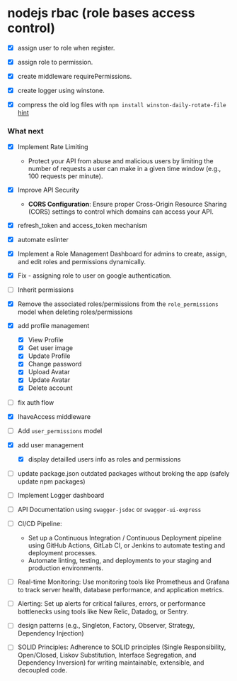 # nodejs rbac (role bases access control)

- [x] assign user to role when register.
- [x] assign role to permission.
- [x] create middleware requirePermissions.

- [x] create logger using winstone.
- [x] compress the old log files with `npm install winston-daily-rotate-file` [hint](https://medium.com/@bjprajapati381/using-winston-for-logging-in-node-js-applications-d15302947c28)

### What next

- [x] Implement Rate Limiting

  - Protect your API from abuse and malicious users by limiting the number of requests a user can make in a given time window (e.g., 100 requests per minute).

- [x] Improve API Security

  - **CORS Configuration**: Ensure proper Cross-Origin Resource Sharing (CORS) settings to control which domains can access your
    API.

- [x] refresh_token and access_token mechanism

- [x] automate eslinter

- [x] Implement a Role Management Dashboard for admins to create, assign, and edit roles and permissions dynamically.

- [x] Fix - assigning role to user on google authentication.

- [ ] Inherit permissions

- [x] Remove the associated roles/permissions from the `role_permissions` model when deleting roles/permissions

- [x] add profile management

  - [x] View Profile
  - [x] Get user image
  - [x] Update Profile
  - [x] Change password
  - [x] Upload Avatar
  - [x] Update Avatar
  - [x] Delete account

- [ ] fix auth flow

- [x] IhaveAccess middleware

- [ ] Add `user_permissions` model

- [x] add user management

  - [x] display detailled users info as roles and permissions

- [ ] update package.json outdated packages without broking the app (safely update npm packages)

- [ ] Implement Logger dashboard

- [ ] API Documentation using `swagger-jsdoc` or `swagger-ui-express`

- [ ] CI/CD Pipeline:

  - Set up a Continuous Integration / Continuous Deployment pipeline using GitHub Actions, GitLab CI, or Jenkins to automate testing and deployment processes.
  - Automate linting, testing, and deployments to your staging and production environments.

- [ ] Real-time Monitoring: Use monitoring tools like Prometheus and Grafana to track server health, database performance, and application metrics.

- [ ] Alerting: Set up alerts for critical failures, errors, or performance bottlenecks using tools like New Relic, Datadog, or Sentry.
- [ ] design patterns (e.g., Singleton, Factory, Observer, Strategy, Dependency Injection)
- [ ] SOLID Principles: Adherence to SOLID principles (Single Responsibility, Open/Closed, Liskov Substitution, Interface Segregation, and Dependency Inversion) for writing maintainable, extensible, and decoupled code.
